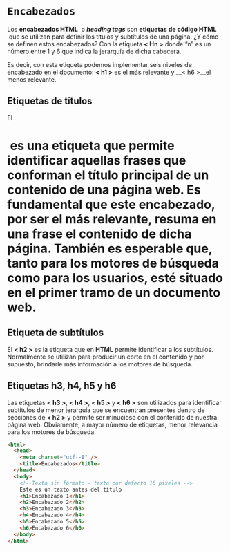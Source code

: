 # `Encabezados`

Los **encabezados HTML**  o ***heading tags*** son **etiquetas de código HTML**  que se utilizan para definir los títulos y subtítulos de una página. ¿Y cómo se definen estos encabezados? Con la etiqueta __< Hn >__ donde “n” es un número entre 1 y 6 que indica la jerarquía de dicha cabecera.

Es decir, con esta etiqueta podemos implementar seis niveles de encabezado en el documento: __< h1 >__ es el más relevante y __< h6 >__el menos relevante.

## Etiquetas de títulos
El <h1> es una etiqueta que permite identificar aquellas frases que conforman el título principal de un contenido de una página web. Es fundamental que este encabezado, por ser el más relevante, resuma en una frase el contenido de dicha página. También es esperable que, tanto para los motores de búsqueda como para los usuarios, esté situado en el primer tramo de un documento web.

## Etiqueta de subtítulos

El __< h2 >__ es la etiqueta que en __HTML__ permite identificar a los subtítulos. Normalmente se utilizan para producir un corte en el contenido y por supuesto, brindarle más información a los motores de búsqueda.

## ****Etiquetas**** h3, h4, h5 y h6

Las etiquetas __< h3 >__, __< h4 >__, __< h5 >__ y __< h6 >__ son utilizados para identificar subtítulos de menor jerarquía que se encuentran presentes dentro de secciones de __**< h2 >**__ y permite ser minucioso con el contenido de nuestra página web. Obviamente, a mayor número de etiquetas, menor relevancia para los motores de búsqueda.

```html
<html>
  <head>
    <meta charset="utf--8" />
    <title>Encabezados</title>
  </head>
  <body>
    <!--Texto sin formato - texto por defecto 16 pixeles -->
    Este es un texto antes del título
    <h1>Encabezado 1</h1>
    <h2>Encabezado 2</h2>
    <h3>Encabezado 3</h3>
    <h4>Encabezado 4</h4>
    <h5>Encabezado 5</h5>
    <h6>Encabezado 6</h6>
  </body>
</html>
```
